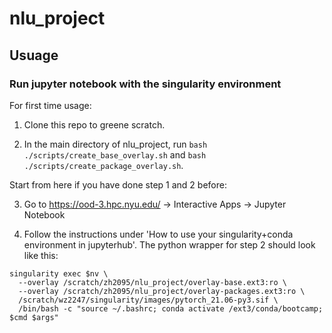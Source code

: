 # nlu_project

## Usuage

### Run jupyter notebook with the singularity environment
For first time usage:

1. Clone this repo to greene scratch.

2. In the main directory of nlu_project, run `bash ./scripts/create_base_overlay.sh` and `bash ./scripts/create_package_overlay.sh`.

Start from here if you have done step 1 and 2 before:

3. Go to https://ood-3.hpc.nyu.edu/ -> Interactive Apps -> Jupyter Notebook

4. Follow the instructions under 'How to use your singularity+conda environment in jupyterhub'. The python wrapper for step 2 should look like this:

```
singularity exec $nv \
  --overlay /scratch/zh2095/nlu_project/overlay-base.ext3:ro \
  --overlay /scratch/zh2095/nlu_project/overlay-packages.ext3:ro \
  /scratch/wz2247/singularity/images/pytorch_21.06-py3.sif \
  /bin/bash -c "source ~/.bashrc; conda activate /ext3/conda/bootcamp; $cmd $args"
```
